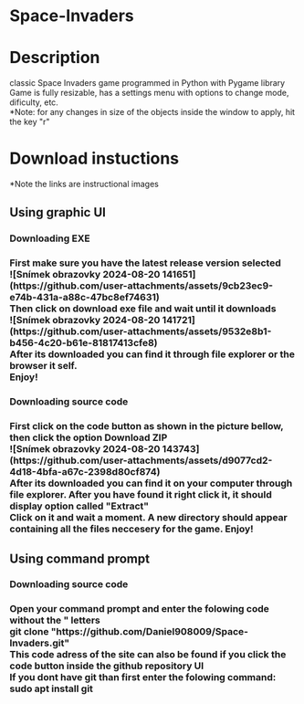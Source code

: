 # Space-Invaders
<h1>Description</h1>
classic Space Invaders game programmed in Python with Pygame library <br>
Game is fully resizable, has a settings menu with options to change mode, dificulty, etc. <br>
*Note: for any changes in size of the objects inside the window to apply, hit the key "r" <br>
<h1>Download instuctions</h1>
*Note the links are instructional images <br>
<h2>Using graphic UI</h2>
<h3>Downloading EXE <h3>
First make sure you have the latest release version selected <br>
![Snímek obrazovky 2024-08-20 141651](https://github.com/user-attachments/assets/9cb23ec9-e74b-431a-a88c-47bc8ef74631) <br>
Then click on download exe file and wait until it downloads <br>
![Snímek obrazovky 2024-08-20 141721](https://github.com/user-attachments/assets/9532e8b1-b456-4c20-b61e-81817413cfe8) <br>
After its downloaded you can find it through file explorer or the browser it self. <br>
Enjoy!<br>
<h3>Downloading source code <h3>
First click on the code button as shown in the picture bellow, then click the option Download ZIP <br>
![Snímek obrazovky 2024-08-20 143743](https://github.com/user-attachments/assets/d9077cd2-4d18-4bfa-a67c-2398d80cf874) <br>
After its downloaded you can find it on your computer through file explorer. After you have found it right click it, it should display option called "Extract" <br>
Click on it and wait a moment. A new directory should appear containing all the files neccesery for the game. Enjoy! <br>
<h2>Using command prompt</h2>
<h3>Downloading source code <h3>
Open your command prompt and enter the folowing code without the " letters <br>
git clone "https://github.com/Daniel908009/Space-Invaders.git" <br>
This code adress of the site can also be found if you click the code button inside the github repository UI <br>
If you dont have git than first enter the folowing command: sudo apt install git <br>

